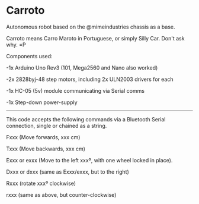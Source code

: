 # Carroto
Autonomous robot based on the @mimeindustries chassis as a base. 

Carroto means Carro Maroto in Portuguese, or simply Silly Car. Don't ask why. =P

Components used:

-1x Arduino Uno Rev3 (101, Mega2560 and Nano also worked)

-2x 2828byj-48 step motors, including 2x ULN2003 drivers for each

-1x HC-05 (5v) module communicating via Serial comms

-1x Step-down power-supply

-----------------------
This code accepts the following commands via a Bluetooth Serial connection, single or chained as a string.

Fxxx (Move forwards, xxx cm)

Txxx (Move backwards, xxx cm)

Exxx or exxx (Move to the left xxxº, with one wheel locked in place).

Dxxx or dxxx (same as Exxx/exxx, but to the right)

Rxxx (rotate xxxº clockwise)

rxxx (same as above, but counter-clockwise)


